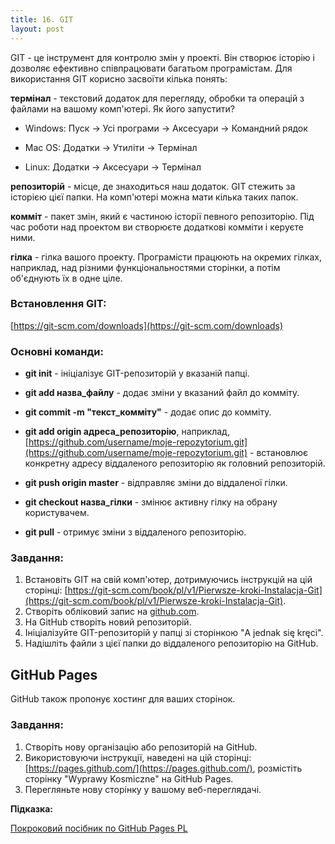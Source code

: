 ```yaml
---
title: 16. GIT
layout: post
---
```



GIT - це інструмент для контролю змін у проекті. Він створює історію і дозволяє ефективно співпрацювати багатьом програмістам. Для використання GIT корисно засвоїти кілька понять:

**термінал** - текстовий додаток для перегляду, обробки та операцій з файлами на вашому комп'ютері. Як його запустити?

- Windows: Пуск → Усі програми → Аксесуари → Командний рядок

- Mac OS: Додатки → Утиліти → Термінал

- Linux: Додатки → Аксесуари → Термінал

**репозиторій** - місце, де знаходиться наш додаток. GIT стежить за історією цієї папки. На комп'ютері можна мати кілька таких папок.

**комміт** - пакет змін, який є частиною історії певного репозиторію. Під час роботи над проектом ви створюєте додаткові комміти і керуєте ними.

**гілка** - гілка вашого проекту. Програмісти працюють на окремих гілках, наприклад, над різними функціональностями сторінки, а потім об'єднують їх в одне ціле.

### Встановлення GIT:

[https://git-scm.com/downloads](https://git-scm.com/downloads)

### Основні команди:

* **git init** - ініціалізує GIT-репозиторій у вказаній папці.

* **git add назва_файлу** - додає зміни у вказаний файл до комміту.

* **git commit -m "текст_комміту"** - додає опис до комміту.

* **git add origin адреса_репозиторію**, наприклад, [https://github.com/username/moje-repozytorium.git](https://github.com/username/moje-repozytorium.git) - встановлює конкретну адресу віддаленого репозиторію як головний репозиторій.

* **git push origin master** - відправляє зміни до віддаленої гілки.

* **git checkout назва_гілки** - змінює активну гілку на обрану користувачем.

* **git pull** - отримує зміни з віддаленого репозиторію.

### Завдання:

1. Встановіть GIT на свій комп'ютер, дотримуючись інструкцій на цій сторінці: [https://git-scm.com/book/pl/v1/Pierwsze-kroki-Instalacja-Git](https://git-scm.com/book/pl/v1/Pierwsze-kroki-Instalacja-Git).
2. Створіть обліковий запис на [github.com](https://github.com/).
3. На GitHub створіть новий репозиторій.
4. Ініціалізуйте GIT-репозиторій у папці зі сторінкою "A jednak się kręci".
5. Надішліть файли з цієї папки до віддаленого репозиторію на GitHub.

## GitHub Pages

GitHub також пропонує хостинг для ваших сторінок.

### Завдання:

1. Створіть нову організацію або репозиторій на GitHub.
2. Використовуючи інструкції, наведені на цій сторінці: [https://pages.github.com/](https://pages.github.com/), розмістіть сторінку "Wyprawy Kosmiczne" на GitHub Pages.
3. Перегляньте нову сторінку у вашому веб-переглядачі.

**Підказка:**

[Покроковий посібник по GitHub Pages PL](https://www.flynerd.pl/2018/02/opublikowac-strone-internetowa-github-pages-krok-kroku.html)
